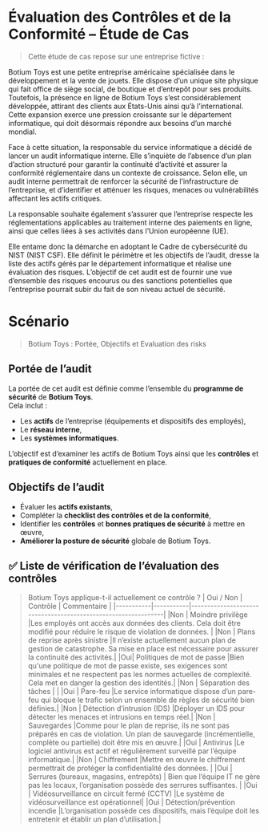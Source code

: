 # Évaluation des Contrôles et de la Conformité – Étude de Cas
> Cette étude de cas repose sur une entreprise fictive :

Botium Toys est une petite entreprise américaine spécialisée dans le développement et la vente de jouets. Elle dispose d’un unique site physique qui fait office de siège social, de boutique et d’entrepôt pour ses produits. Toutefois, la présence en ligne de Botium Toys s’est considérablement développée, attirant des clients aux États-Unis ainsi qu’à l’international. Cette expansion exerce une pression croissante sur le département informatique, qui doit désormais répondre aux besoins d’un marché mondial.

Face à cette situation, la responsable du service informatique a décidé de lancer un audit informatique interne. Elle s’inquiète de l’absence d’un plan d’action structuré pour garantir la continuité d’activité et assurer la conformité réglementaire dans un contexte de croissance. Selon elle, un audit interne permettrait de renforcer la sécurité de l’infrastructure de l’entreprise, et d’identifier et atténuer les risques, menaces ou vulnérabilités affectant les actifs critiques.

La responsable souhaite également s’assurer que l’entreprise respecte les réglementations applicables au traitement interne des paiements en ligne, ainsi que celles liées à ses activités dans l’Union européenne (UE).

Elle entame donc la démarche en adoptant le Cadre de cybersécurité du NIST (NIST CSF). Elle définit le périmètre et les objectifs de l’audit, dresse la liste des actifs gérés par le département informatique et réalise une évaluation des risques. L’objectif de cet audit est de fournir une vue d’ensemble des risques encourus ou des sanctions potentielles que l’entreprise pourrait subir du fait de son niveau actuel de sécurité.

# Scénario
>Botium Toys : Portée, Objectifs et  Evaluation des risks

## Portée de l’audit

La portée de cet audit est définie comme l’ensemble du **programme de sécurité** de **Botium Toys**.  
Cela inclut :

- Les **actifs** de l’entreprise (équipements et dispositifs des employés),
- Le **réseau interne**,
- Les **systèmes informatiques**.

L’objectif est d’examiner les actifs de Botium Toys ainsi que les **contrôles** et **pratiques de conformité** actuellement en place.

## Objectifs de l’audit

- Évaluer les **actifs existants**,
- Compléter la **checklist des contrôles et de la conformité**,
- Identifier les **contrôles** et **bonnes pratiques de sécurité** à mettre en œuvre,
- **Améliorer la posture de sécurité** globale de Botium Toys.

## ✅ Liste de vérification de l’évaluation des contrôles
> Botium Toys applique-t-il actuellement ce contrôle ?
| Oui / Non | Contrôle | Commentaire                                                                |
|-----------|-----------|---------------------------------------------------------------|
|Non   | Moindre privilège |Les employés ont accès aux données des clients. Cela doit être modifié pour réduire le risque de violation de données. |
|Non   | Plans de reprise après sinistre |Il n’existe actuellement aucun plan de gestion de catastrophe. Sa mise en place est nécessaire pour assurer la continuité des activités.|
|Oui| Politiques de mot de passe |Bien qu'une politique de mot de passe existe, ses exigences sont minimales et ne respectent pas les normes actuelles de complexité. Cela met en danger la gestion des identités.|
|Non   | Séparation des tâches |                                                   |
|Oui   | Pare-feu |Le service informatique dispose d’un pare-feu qui bloque le trafic selon un ensemble de règles de sécurité bien définies.|
|Non   | Détection d’intrusion (IDS) |Déployer un IDS pour détecter les menaces et intrusions en temps réel.|
|Non   | Sauvegardes |Comme pour le plan de reprise, ils ne sont pas préparés en cas de violation. Un plan de sauvegarde (incrémentielle, complète ou partielle) doit être mis en œuvre.|
|Oui   | Antivirus |Le logiciel antivirus est actif et régulièrement surveillé par l’équipe informatique.|
|Non   | Chiffrement |Mettre en œuvre le chiffrement  permettrait de protéger la confidentialité des données.  |
|Oui   | Serrures (bureaux, magasins, entrepôts) | Bien que l’équipe IT ne gère pas les locaux, l’organisation possède des serrures suffisantes. |
|Oui   | Vidéosurveillance en circuit fermé (CCTV) |Le système de vidéosurveillance est opérationnel|
|Oui   | Détection/prévention incendie  |L’organisation possède ces dispositifs, mais l’équipe doit les entretenir et établir un plan d’utilisation.|




